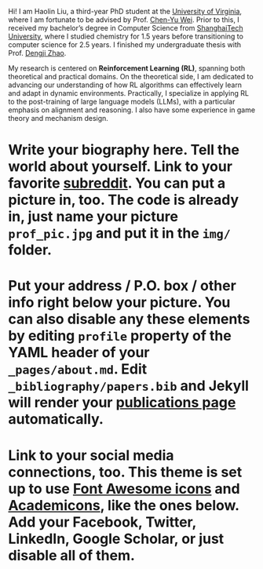 Hi! I am Haolin Liu, a third-year PhD student at the [University of Virginia](https://www.virginia.edu/), where I am fortunate to be advised by Prof. [Chen-Yu Wei](https://bahh723.github.io/). Prior to this, I received my bachelor’s degree in Computer Science from [ShanghaiTech University](https://www.shanghaitech.edu.cn/eng/), where I studied chemistry for 1.5 years before transitioning to computer science for 2.5 years. I finished my undergraduate thesis with Prof. [Dengji Zhao](http://dengji-zhao.net/).

My research is centered on <b>Reinforcement Learning (RL)</b>, spanning both theoretical and practical domains. On the theoretical side, I am dedicated to advancing our understanding of how RL algorithms can effectively learn and adapt in dynamic environments. Practically, 
I specialize in applying RL to the post-training of large language models (LLMs), with a particular emphasis on alignment and reasoning. I also have some experience in game theory and mechanism design.

# Write your biography here. Tell the world about yourself. Link to your favorite [subreddit](http://reddit.com). You can put a picture in, too. The code is already in, just name your picture `prof_pic.jpg` and put it in the `img/` folder.

# Put your address / P.O. box / other info right below your picture. You can also disable any these elements by editing `profile` property of the YAML header of your `_pages/about.md`. Edit `_bibliography/papers.bib` and Jekyll will render your [publications page](/al-folio/publications/) automatically.

# Link to your social media connections, too. This theme is set up to use [Font Awesome icons](https://fontawesome.com/) and [Academicons](https://jpswalsh.github.io/academicons/), like the ones below. Add your Facebook, Twitter, LinkedIn, Google Scholar, or just disable all of them.
